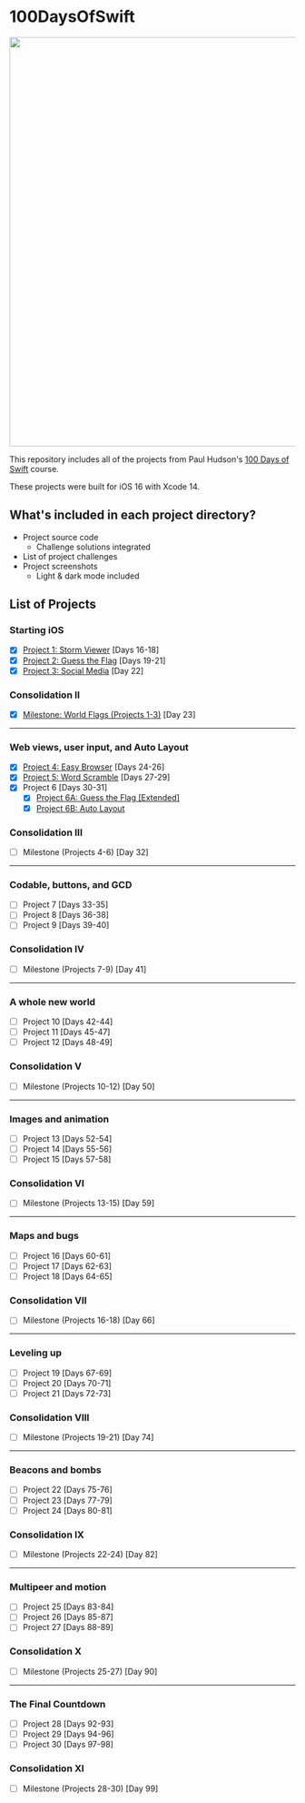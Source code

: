 # 100DaysOfSwift
<div align="center">
  <img src="https://i.ytimg.com/vi/RB5nWzdl-b8/maxresdefault.jpg" width="720">
</div>

This repository includes all of the projects from Paul Hudson's [100 Days of Swift](https://www.hackingwithswift.com/100) course.

These projects were built for iOS 16 with Xcode 14.

## What's included in each project directory?
* Project source code
  * Challenge solutions integrated
* List of project challenges
* Project screenshots
  * Light & dark mode included

## List of Projects
### Starting iOS
- [x] [Project 1: Storm Viewer](01-Project-1-StormViewer) [Days 16-18]
- [x] [Project 2: Guess the Flag](02-Project-2-GuessTheFlag) [Days 19-21]
- [x] [Project 3: Social Media](03-Project-3-SocialMedia) [Day 22]
### Consolidation II
- [x] [Milestone: World Flags (Projects 1-3)](04-Milestone-Project-WorldFlags) [Day 23]
---
### Web views, user input, and Auto Layout
- [x] [Project 4: Easy Browser](05-Project-4-EasyBrowser) [Days 24-26]
- [x] [Project 5: Word Scramble](06-Project-5-WordScramble) [Days 27-29]
- [x] Project 6 [Days 30-31]
  - [x] [Project 6A: Guess the Flag [Extended]](07A-Project-6A-GuessTheFlag)
  - [x] [Project 6B: Auto Layout](07B-Project-6B-AutoLayout)
### Consolidation III
- [ ] Milestone (Projects 4-6) [Day 32]
---
### Codable, buttons, and GCD
- [ ] Project 7 [Days 33-35]
- [ ] Project 8 [Days 36-38]
- [ ] Project 9 [Days 39-40]
### Consolidation IV
- [ ] Milestone (Projects 7-9) [Day 41]
---
### A whole new world
- [ ] Project 10 [Days 42-44]
- [ ] Project 11 [Days 45-47]
- [ ] Project 12 [Days 48-49]
### Consolidation V
- [ ] Milestone (Projects 10-12) [Day 50]
---
### Images and animation
- [ ] Project 13 [Days 52-54]
- [ ] Project 14 [Days 55-56]
- [ ] Project 15 [Days 57-58]
### Consolidation VI
- [ ] Milestone (Projects 13-15) [Day 59]
---
### Maps and bugs
- [ ] Project 16 [Days 60-61]
- [ ] Project 17 [Days 62-63]
- [ ] Project 18 [Days 64-65]
### Consolidation VII
- [ ] Milestone (Projects 16-18) [Day 66]
---
### Leveling up
- [ ] Project 19 [Days 67-69]
- [ ] Project 20 [Days 70-71]
- [ ] Project 21 [Days 72-73]
### Consolidation VIII
- [ ] Milestone (Projects 19-21) [Day 74]
---
### Beacons and bombs
- [ ] Project 22 [Days 75-76]
- [ ] Project 23 [Days 77-79]
- [ ] Project 24 [Days 80-81]
### Consolidation IX
- [ ] Milestone (Projects 22-24) [Day 82]
---
### Multipeer and motion
- [ ] Project 25 [Days 83-84]
- [ ] Project 26 [Days 85-87]
- [ ] Project 27 [Days 88-89]
### Consolidation X
- [ ] Milestone (Projects 25-27) [Day 90]
---
### The Final Countdown
- [ ] Project 28 [Days 92-93]
- [ ] Project 29 [Days 94-96]
- [ ] Project 30 [Days 97-98]
### Consolidation XI
- [ ] Milestone (Projects 28-30) [Day 99]
